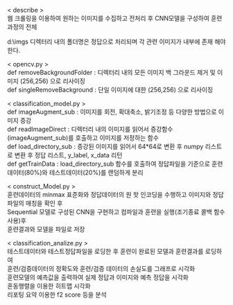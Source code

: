 < describe >  
웹 크롤링을 이용하여 원하는 이미지를 수집하고 전처리 후 CNN모델을 구성하여 훈련과정의 전체

d:\imgs 디렉터리 내의 폴더명은 정답으로 처리되며 각 관련 이미지가 내부에 존재 해야한다.

< opencv.py >  
def removeBackgroundFolder : 디렉터리 내의 모든 이미지 백 그라운드 제거 및 이미지 (256,256) 으로 리사이징  
def singleRemoveBackground : 단일 이미지에 대한 (256,256) 으로 리사이징
              
< classification_model.py >  
def imageAugment_sub : 이미지를 회전, 확대축소, 밝기조정 등 다양한 방법으로 이미지 증강  
def readImageDirect : 디렉터리 내의 이미지를 읽어서 증강함수(imageAugment_sub)를 호출하고 이미지를 저정하는 함수  
def load_directory_sub : 증강된 이미지를 읽어서 64*64로 변환 후 numpy 리스트로 변환 후 정답 리스트, y_label, x_data 리턴  
def getTrainData : load_directory_sub 함수를 호출하여 정답파일을 기준으로 훈련데이터(80%)와 테스트데이터(20%)를 랜덤하게 분리
                          
< construct_Model.py >  
훈련데이터의 minmax 표준화와 정답데이터의 원 핫 인코딩을 수행하고 이미지와 정답파일의 매칭을 확인 후  
Sequential 모델로 구성된 CNN을 구현하고 컴파일과 훈련을 실행(조기종료 콜백 함수 사용)후  
훈련결과와 모델을 파일로 저장

< classification_analize.py >  
테스트데이터와 테스트정답파일을 로딩한 후 훈련이 완료된 모델과 훈련결과를 로딩하여  
훈련/검증데이터의 정확도와 훈련/검증 데이터의 손실도를 그래프로 시각화  
훈련모델의 예측값을 출력하여 실제 정답과 이미지와 예측 정답을 시각화  
혼동행렬을 이용한 히트맵 시각화  
리포팅 요약 이용한 f2 score 등을 분석  
